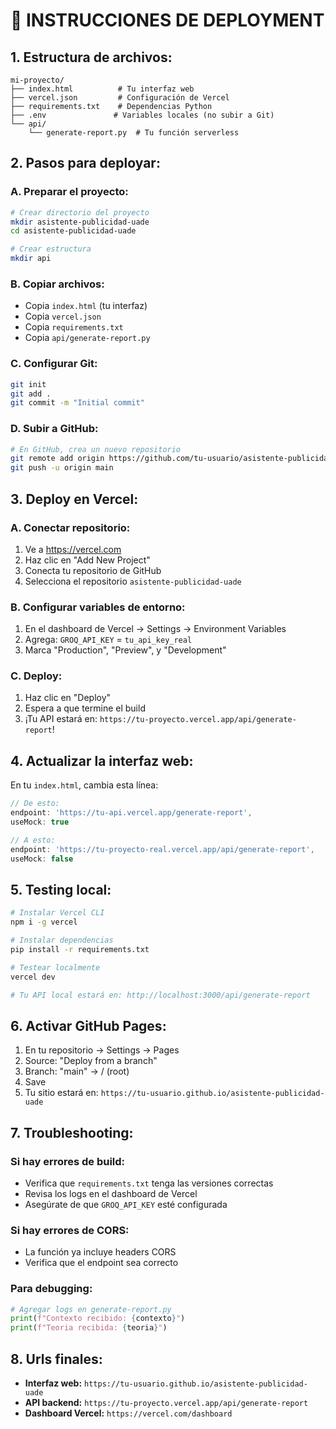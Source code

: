 
# 🚀 INSTRUCCIONES DE DEPLOYMENT

## 1. Estructura de archivos:
```
mi-proyecto/
├── index.html          # Tu interfaz web
├── vercel.json         # Configuración de Vercel
├── requirements.txt    # Dependencias Python
├── .env               # Variables locales (no subir a Git)
└── api/
    └── generate-report.py  # Tu función serverless
```

## 2. Pasos para deployar:

### A. Preparar el proyecto:
```bash
# Crear directorio del proyecto
mkdir asistente-publicidad-uade
cd asistente-publicidad-uade

# Crear estructura
mkdir api
```

### B. Copiar archivos:
- Copia `index.html` (tu interfaz)
- Copia `vercel.json` 
- Copia `requirements.txt`
- Copia `api/generate-report.py`

### C. Configurar Git:
```bash
git init
git add .
git commit -m "Initial commit"
```

### D. Subir a GitHub:
```bash
# En GitHub, crea un nuevo repositorio
git remote add origin https://github.com/tu-usuario/asistente-publicidad-uade.git
git push -u origin main
```

## 3. Deploy en Vercel:

### A. Conectar repositorio:
1. Ve a https://vercel.com
2. Haz clic en "Add New Project"
3. Conecta tu repositorio de GitHub
4. Selecciona el repositorio `asistente-publicidad-uade`

### B. Configurar variables de entorno:
1. En el dashboard de Vercel → Settings → Environment Variables
2. Agrega: `GROQ_API_KEY` = `tu_api_key_real`
3. Marca "Production", "Preview", y "Development"

### C. Deploy:
1. Haz clic en "Deploy"
2. Espera a que termine el build
3. ¡Tu API estará en: `https://tu-proyecto.vercel.app/api/generate-report`!

## 4. Actualizar la interfaz web:

En tu `index.html`, cambia esta línea:
```javascript
// De esto:
endpoint: 'https://tu-api.vercel.app/generate-report',
useMock: true

// A esto:
endpoint: 'https://tu-proyecto-real.vercel.app/api/generate-report',
useMock: false
```

## 5. Testing local:

```bash
# Instalar Vercel CLI
npm i -g vercel

# Instalar dependencias
pip install -r requirements.txt

# Testear localmente
vercel dev

# Tu API local estará en: http://localhost:3000/api/generate-report
```

## 6. Activar GitHub Pages:

1. En tu repositorio → Settings → Pages
2. Source: "Deploy from a branch"
3. Branch: "main" → / (root)
4. Save
5. Tu sitio estará en: `https://tu-usuario.github.io/asistente-publicidad-uade`

## 7. Troubleshooting:

### Si hay errores de build:
- Verifica que `requirements.txt` tenga las versiones correctas
- Revisa los logs en el dashboard de Vercel
- Asegúrate de que `GROQ_API_KEY` esté configurada

### Si hay errores de CORS:
- La función ya incluye headers CORS
- Verifica que el endpoint sea correcto

### Para debugging:
```python
# Agregar logs en generate-report.py
print(f"Contexto recibido: {contexto}")
print(f"Teoria recibida: {teoria}")
```

## 8. Urls finales:
- **Interfaz web:** `https://tu-usuario.github.io/asistente-publicidad-uade`
- **API backend:** `https://tu-proyecto.vercel.app/api/generate-report`
- **Dashboard Vercel:** `https://vercel.com/dashboard`